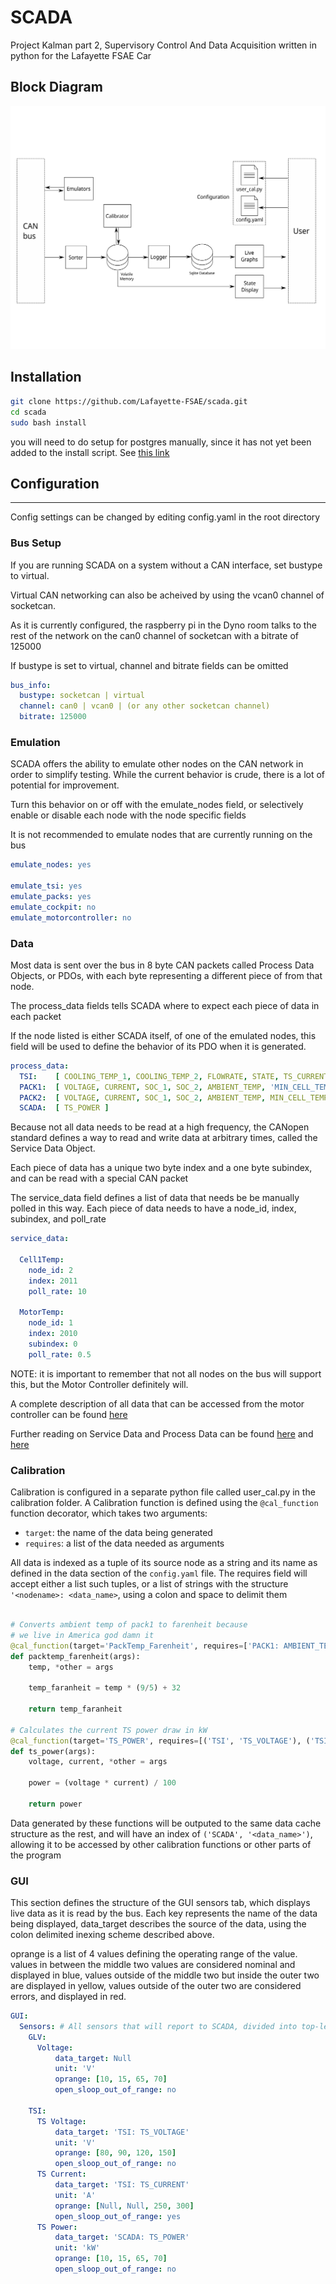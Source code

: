 # SCADA
Project Kalman part 2, Supervisory Control And Data Acquisition written in python for the Lafayette FSAE Car

## Block Diagram
![](https://github.com/Lafayette-FSAE/scada/blob/refactor/block-diagram_plain.svg)


## Installation

```bash
git clone https://github.com/Lafayette-FSAE/scada.git
cd scada
sudo bash install
```
you will need to do setup for postgres manually, since it has not yet been added to the install script.
See [this link](https://linuxize.com/post/how-to-install-postgresql-on-debian-9/)

## Configuration
---

Config settings can be changed by editing config.yaml in the root directory

### Bus Setup

If you are running SCADA on a system without a CAN interface, set bustype to virtual.

Virtual CAN networking can also be acheived by using the vcan0 channel of socketcan.

As it is currently configured, the raspberry pi in the Dyno room talks to the rest of
the network on the can0 channel of socketcan with a bitrate of 125000

If bustype is set to virtual, channel and bitrate fields can be omitted

```yaml
bus_info:
  bustype: socketcan | virtual
  channel: can0 | vcan0 | (or any other socketcan channel)
  bitrate: 125000
```

### Emulation

SCADA offers the ability to emulate other nodes on the CAN network in order to simplify testing.
While the current behavior is crude, there is a lot of potential for improvement.

Turn this behavior on or off with the emulate_nodes field, or selectively enable or disable
each node with the node specific fields

It is not recommended to emulate nodes that are currently running on the bus

```yaml
emulate_nodes: yes

emulate_tsi: yes
emulate_packs: yes
emulate_cockpit: no
emulate_motorcontroller: no
```

### Data

Most data is sent over the bus in 8 byte CAN packets called Process Data Objects, or PDOs,
with each byte representing a different piece of from that node.

The process_data fields tells SCADA where to expect each piece of data in each packet

If the node listed is either SCADA itself, of one of the emulated nodes, this field will be used
to define the behavior of its PDO when it is generated.

```yaml
process_data:
  TSI:    [ COOLING_TEMP_1, COOLING_TEMP_2, FLOWRATE, STATE, TS_CURRENT, TS_VOLTAGE ]
  PACK1:  [ VOLTAGE, CURRENT, SOC_1, SOC_2, AMBIENT_TEMP, 'MIN_CELL_TEMP', AVG_CELL_TEMP, MAX_CELL_TEMP ]
  PACK2:  [ VOLTAGE, CURRENT, SOC_1, SOC_2, AMBIENT_TEMP, MIN_CELL_TEMP, AVG_CELL_TEMP, MAX_CELL_TEMP ]
  SCADA:  [ TS_POWER ]
```

Because not all data needs to be read at a high frequency, the CANopen standard defines a way to
read and write data at arbitrary times, called the Service Data Object.

Each piece of data has a unique two byte index and a one byte subindex, and can be read with a special CAN packet

The service_data field defines a list of data that needs be be manually polled in this way. Each piece of data needs
to have a node_id, index, subindex, and poll_rate

```yaml
service_data:

  Cell1Temp:
    node_id: 2
    index: 2011
    poll_rate: 10

  MotorTemp:
    node_id: 1
    index: 2010
    subindex: 0
    poll_rate: 0.5
```

NOTE: it is important to remember that not all nodes on the bus will support this,
but the Motor Controller definitely will.

A complete description of all data that can be accessed from the motor controller can be found
[here](https://docplayer.net/48431275-Emdrive-firmware-specifications.html)

Further reading on Service Data and Process Data can be found
[here](http://www.byteme.org.uk/canopenparent/canopen/sdo-service-data-objects-canopen/)
and
[here](http://www.byteme.org.uk/canopenparent/canopen/pdo-process-data-objects-canopen/)

### Calibration

Calibration is configured in a separate python file called user_cal.py in the calibration folder.
A Calibration function is defined using the `@cal_function` function decorator, which takes
two arguments:

- `target`: the name of the data being generated
- `requires`: a list of the data needed as arguments

All data is indexed as a tuple of its source node as a string and its name as defined in the
data section of the `config.yaml` file. The requires field will accept either a list such tuples,
or a list of strings with the structure `'<nodename>: <data_name>`, using a colon and space to delimit them


```python

# Converts ambient temp of pack1 to farenheit because
# we live in America god damn it
@cal_function(target='PackTemp_Farenheit', requires=['PACK1: AMBIENT_TEMP'])
def packtemp_farenheit(args):
	temp, *other = args

	temp_faranheit = temp * (9/5) + 32

	return temp_faranheit

# Calculates the current TS power draw in kW
@cal_function(target='TS_POWER', requires=[('TSI', 'TS_VOLTAGE'), ('TSI', 'TS_CURRENT')])
def ts_power(args):
	voltage, current, *other = args

	power = (voltage * current) / 100

	return power
```

Data generated by these functions will be outputed to the same data cache structure as the rest,
and will have an index of `('SCADA', '<data_name>')`, allowing it to be accessed by other
calibration functions or other parts of the program


### GUI

This section defines the structure of the GUI sensors tab, which displays live data as it is read by
the bus. Each key represents the name of the data being displayed, data_target describes the source of the data,
using the colon delimited inexing scheme described above.

oprange is a list of 4 values defining the operating range of the value.
values in between the middle two values are considered nominal and displayed in blue,
values outside of the middle two but inside the outer two are displayed in yellow,
values outside of the outer two are considered errors, and displayed in red.

```yaml
GUI:
  Sensors: # All sensors that will report to SCADA, divided into top-level groups
    GLV:
      Voltage:
          data_target: Null
          unit: 'V'
          oprange: [10, 15, 65, 70]
          open_sloop_out_of_range: no
    
    TSI:
      TS Voltage:
          data_target: 'TSI: TS_VOLTAGE'
          unit: 'V'
          oprange: [80, 90, 120, 150]
          open_sloop_out_of_range: no
      TS Current:
          data_target: 'TSI: TS_CURRENT'
          unit: 'A'
          oprange: [Null, Null, 250, 300]
          open_sloop_out_of_range: yes
      TS Power:
          data_target: 'SCADA: TS_POWER'
          unit: 'kW'
          oprange: [10, 15, 65, 70]
          open_sloop_out_of_range: no
```

